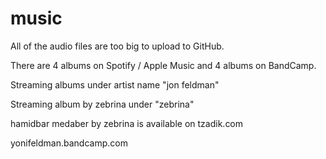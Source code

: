 # music

All of the audio files are too big to upload to GitHub.  

There are 4 albums on Spotify / Apple Music and 4 albums on BandCamp.

Streaming albums under artist name "jon feldman"

Streaming album by zebrina under "zebrina"

hamidbar medaber by zebrina is available on tzadik.com

yonifeldman.bandcamp.com

